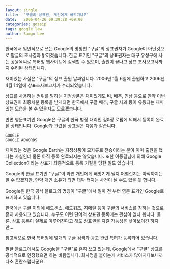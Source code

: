 ```yaml
---
layout: single
title:  "구글의 상표권, 개인에게 빼앗기나?"
date:   2006-04-26 09:39:28 +09:00
categories: gossip
tags: google law
author: Samgu Lee
---
```

한국에서 일반적으로 쓰는 Google의 명칭인 "구글"의 상표권자가 Google이 아닌것으로 팔글의 조사결과 밝혀졌습니다. 한글 표기인 "구글"의 상표권자는 대구 유성구에 사는 공윤옥씨로 특허청 웹사이트에 검색할 수 있으며, 출원이 끝나고 상표 조사보고서까지 수리된 상태입니다.

재미있는 사실은 "구글"의 상표 출원 날짜입니다. 2006년 1월 6일에 출원하고 2006년 4월 14일에 상표조사보고서가 수리되었습니다.

상표를 사용하는 범위를 말하는 지정상품은 재미있게도 벼, 배추, 인삼 등으로 만약 이번 상표권이 최종처분 등록을 받게되면 한국에서 구글 배추, 구글 사과 등이 유통되는 재미있는 모습을 볼 수 있을지도 모르겠습니다.

반면 영문표기인 Google은 구글의 한국 법정 대리인 김&장 로펌에 의해서 등록이 완료된 상태입니다. Google과 관련된 상표권은 다음과 같습니다.

    GOOGLE
    GOOGLE ADWORDS

재미있는 것은 Google Earth는 지정상품이 모자류로 전승이라는 분이 이미 출원을 했다는 사실인데 물론 아직 등록 완료되지는 않았습니다. 또한 이종길님에 의해 Google Collection이라는 상표가 최종적으로 등록 거절을 당한 일도 있습니다.

Google의 한글 표기인 "구글"이 과연 개인에게 빼앗기게 될지 어떨런지는 아직까지는 알 수 없겠지만, 만약 개인 소유가 되면 대박 터지는 사건이 날 수도 있을 듯 합니다.

Google은 한국 공식 블로그의 명칭이 "구글"에서 얼마 전 부터 영문 표기인 Google로 표기하고 있습니다.

한국에선 구글 이외에 애드센스, 애드워즈, 지메일 등이 구글의 서비스를 칭하는 것으로 흔히 사용되고 있습니다. 누구도 이런 단어의 상표권 등록에는 관심이 없나 봅니다. 물론, 상표 등록이 실제로 이루어진다고 해도 상표권을 지킬 가능성은 낮아보이긴 하지만...

참고적으로 한국 특허청에 몇개의 구글 검색과 광고 관련 특허가 등록되어 있습니다.

팔글 블로그에서도 Google을 "구글"로 흔히 쓰고 있는데, Google에서 "구글" 상표를 공식적으로 인정했으면 하는 바람입니다. 회사명을 붙이는게 서비스가 많아지다보니까 다소 혼란스럽더군요.
